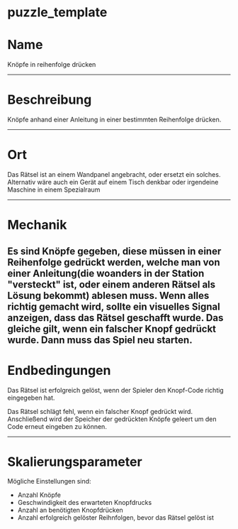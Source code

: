 ﻿# puzzle_template

# Name

<!---
    -  Einen fancy Namen überlegen :)
-->

Knöpfe in reihenfolge drücken

---

# Beschreibung

<!---
    - Sollte das Rätsel nur mit den nötigsten Infos beschreiben.
    - Dieser Abschnitt kann dem Spieler im HUD angezeigt werden.
-->

Knöpfe anhand einer Anleitung in einer bestimmten Reihenfolge drücken.

---

# Ort
<!---
    - Wo ist dieses Rätsel zu finden? (in Wand integriert, freistehend,
      über die Raumstation verteilt, ein ganzer Raum....)
-->

Das Rätsel ist an einem Wandpanel angebracht, oder ersetzt ein solches.
Alternativ wäre auch ein Gerät auf einem Tisch denkbar oder irgendeine Maschine in einem Spezialraum

---

# Mechanik

<!---
    - Exakte Beschreibung der benötigten Schritte/Aufgaben des Spielers 
-->

Es sind Knöpfe gegeben,
diese müssen in einer Reihenfolge gedrückt werden,
welche man von einer Anleitung(die woanders in der Station "versteckt" ist, oder einem anderen Rätsel als Lösung bekommt)
ablesen muss.
Wenn alles richtig gemacht wird, sollte ein visuelles Signal anzeigen, dass das Rätsel geschafft wurde.
Das gleiche gilt, wenn ein falscher Knopf gedrückt wurde. Dann muss das Spiel neu starten.
---

# Endbedingungen

<!---
    - Exakte Beschreibung, wann das Rätsel erfolgreich gelöst ist.
    - (optional) Exakte Beschreibung, wann es fehlschlägt.
    - (optional) Exakte beschreibung, wann Rätsel zurückgesetzt wird.
-->

Das Rätsel ist erfolgreich gelöst, wenn der Spieler den Knopf-Code richtig eingegeben hat.

Das Rätsel schlägt fehl, wenn ein falscher Knopf gedrückt wird.
Anschließend wird der Speicher der gedrückten Knöpfe geleert um den Code erneut eingeben zu können.

---

# Skalierungsparameter

<!---
    - Einstellungsvariablen/-parameter 
        - welche gibt es 
        - auswirkungen
        - was für eine Range haben sie
        - schwierigkeits Einschätzung
-->

Mögliche Einstellungen sind:
- Anzahl Knöpfe
- Geschwindigkeit des erwarteten Knopfdrucks
- Anzahl an benötigten Knopfdrücken
- Anzahl erfolgreich gelöster Reihnfolgen, bevor das Rätsel gelöst ist

